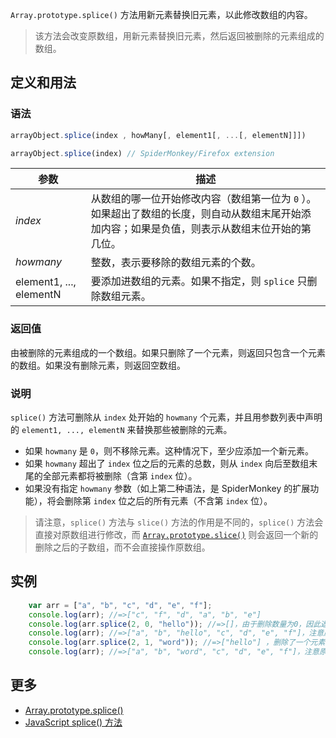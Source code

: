 `Array.prototype.splice()` 方法用新元素替换旧元素，以此修改数组的内容。

> 该方法会改变原数组，用新元素替换旧元素，然后返回被删除的元素组成的数组。

## 定义和用法

### 语法


```javascript
arrayObject.splice(index , howMany[, element1[, ...[, elementN]]])

arrayObject.splice(index) // SpiderMonkey/Firefox extension
```

| 参数 | 描述 |
| --- | --- |
| _index_ | 从数组的哪一位开始修改内容（数组第一位为 `0` ）。如果超出了数组的长度，则自动从数组末尾开始添加内容；如果是负值，则表示从数组末位开始的第几位。 |
| _howmany_ | 整数，表示要移除的数组元素的个数。 |
| element1, ..., elementN | 要添加进数组的元素。如果不指定，则 `splice` 只删除数组元素。 |

### 返回值

由被删除的元素组成的一个数组。如果只删除了一个元素，则返回只包含一个元素的数组。如果没有删除元素，则返回空数组。

### 说明

`splice()` 方法可删除从 `index` 处开始的 `howmany` 个元素，并且用参数列表中声明的 `element1, ..., elementN` 来替换那些被删除的元素。

*   如果 `howmany` 是 `0`，则不移除元素。这种情况下，至少应添加一个新元素。
*   如果 `howmany` 超出了 `index` 位之后的元素的总数，则从 `index` 向后至数组末尾的全部元素都将被删除（含第 `index` 位）。
*   如果没有指定 `howmany` 参数（如上第二种语法，是 SpiderMonkey 的扩展功能），将会删除第 `index` 位之后的所有元素（不含第 `index` 位）。

> 请注意，`splice()` 方法与 `slice()` 方法的作用是不同的，`splice()` 方法会直接对原数组进行修改，而 [`Array.prototype.slice()`](array-prototype-slice.html) 则会返回一个新的删除之后的子数组，而不会直接操作原数组。

## 实例

```javascript
    var arr = ["a", "b", "c", "d", "e", "f"];
    console.log(arr); //=>["c", "f", "d", "a", "b", "e"] 
    console.log(arr.splice(2, 0, "hello")); //=>[]，由于删除数量为0，因此返回的是空数组，同时增加了一个新元素
    console.log(arr); //=>["a", "b", "hello", "c", "d", "e", "f"]，注意原数组已发生了变化
    console.log(arr.splice(2, 1, "word")); //=>["hello"] ，删除了一个元素，又增加了一个元素
    console.log(arr); //=>["a", "b", "word", "c", "d", "e", "f"]，注意原数组已发生了变化
```

## 更多

*   [Array.prototype.splice()](https://developer.mozilla.org/zh-CN/docs/Web/JavaScript/Reference/Global_Objects/Array/splice)
*   [JavaScript splice() 方法](http://www.w3school.com.cn/jsref/jsref_splice.asp)